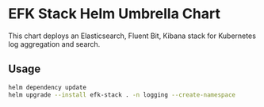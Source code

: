 # EFK Stack Helm Umbrella Chart

This chart deploys an Elasticsearch, Fluent Bit, Kibana stack for Kubernetes log aggregation and search.

## Usage

```sh
helm dependency update
helm upgrade --install efk-stack . -n logging --create-namespace
